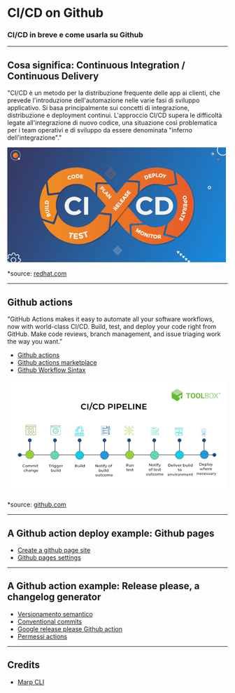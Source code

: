 # CI/CD on Github

### CI/CD in breve e come usarla su Github

---

## Cosa significa: Continuous Integration / Continuous Delivery

"CI/CD è un metodo per la distribuzione frequente delle app ai clienti, che prevede l'introduzione dell'automazione nelle varie fasi di sviluppo applicativo. Si basa principalmente sui concetti di integrazione, distribuzione e deployment continui. L'approccio CI/CD supera le difficoltà legate all'integrazione di nuovo codice, una situazione così problematica per i team operativi e di sviluppo da essere denominata "inferno dell'integrazione"."

![devops](img/devops.png)

\*source: [redhat.com](https://www.redhat.com/it/topics/devops/what-is-ci-cd)

---

## Github actions

"GitHub Actions makes it easy to automate all your software workflows, now with world-class CI/CD. Build, test, and deploy your code right from GitHub. Make code reviews, branch management, and issue triaging work the way you want."

- [Github actions](https://github.com/features/actions)
- [Github actions marketplace](https://github.com/marketplace?query=sort%3Apopularity-desc&type=actions)
- [Github Workflow Sintax](https://docs.github.com/en/actions/using-workflows/workflow-syntax-for-github-actions)

![pipeline](img/pipeline.png)

\*source: [github.com](https://github.com/features/actions)

---

## A Github action deploy example: Github pages

- [Create a github page site](https://docs.github.com/en/pages/getting-started-with-github-pages/creating-a-github-pages-site)
- [Github pages settings](https://github.com/mbaroncini/github_ci/settings/pages)

---

## A Github action example: Release please, a changelog generator

- [Versionamento semantico](https://semver.org/lang/it/)
- [Conventional commits](https://www.conventionalcommits.org/en/v1.0.0/)
- [Google release please Github action](https://github.com/marketplace/actions/release-please-action)
- [Permessi actions](https://github.com/mbaroncini/github_ci/settings/actions)

---

## Credits

- [Marp CLI](https://github.com/marp-team/marp-cli)
